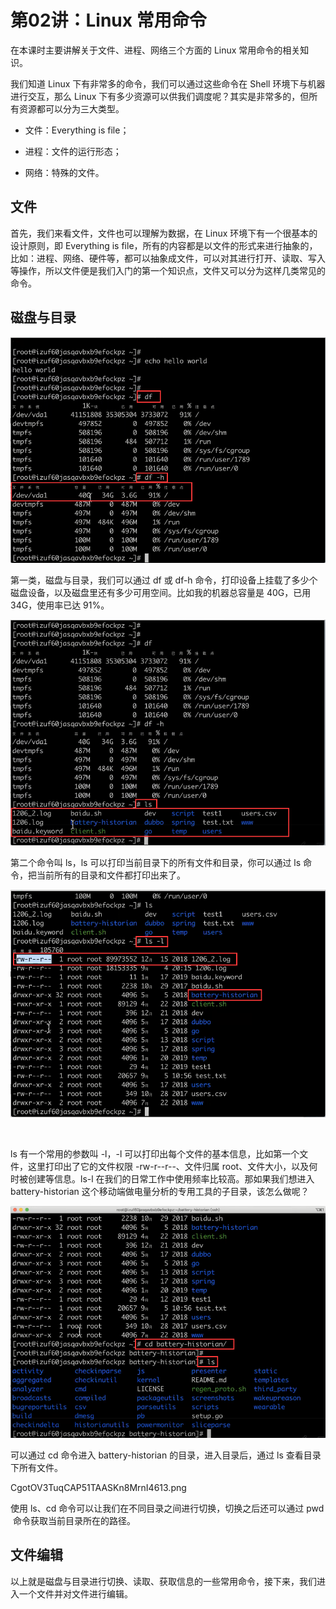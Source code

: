 # 第02讲：Linux 常用命令

在本课时主要讲解关于文件、进程、网络三个方面的 Linux 常用命令的相关知识。

我们知道 Linux 下有非常多的命令，我们可以通过这些命令在 Shell 环境下与机器进行交互，那么 Linux 下有多少资源可以供我们调度呢？其实是非常多的，但所有资源都可以分为三大类型。

* 文件：Everything is file；

* 进程：文件的运行形态；

* 网络：特殊的文件。

## 文件

首先，我们来看文件，文件也可以理解为数据，在 Linux 环境下有一个很基本的设计原则，即 Everything is file，所有的内容都是以文件的形式来进行抽象的，比如：进程、网络、硬件等，都可以抽象成文件，可以对其进行打开、读取、写入等操作，所以文件便是我们入门的第一个知识点，文件又可以分为这样几类常见的命令。

## 磁盘与目录

![](/static/image/CgotOV3Tup-AG_EQAAL0lCLE7zk733.png)

第一类，磁盘与目录，我们可以通过 df 或 df-h 命令，打印设备上挂载了多少个磁盘设备，以及磁盘里还有多少可用空间。比如我的机器总容量是 40G，已用 34G，使用率已达 91%。

![](/static/image/CgoB5l3Tup-ADQLAAANXFk643ts803.png)

第二个命令叫 ls，ls 可以打印当前目录下的所有文件和目录，你可以通过 ls 命令，把当前所有的目录和文件都打印出来了。

![](/static/image/CgotOV3Tup-ADf9JAANefM9Rhwg364.png)

     

ls 有一个常用的参数叫 -l，-l 可以打印出每个文件的基本信息，比如第一个文件，这里打印出了它的文件权限 -rw-r--r--、文件归属 root、文件大小，以及何时被创建等信息。ls-l 在我们的日常工作中使用频率比较高。那如果我们想进入 battery-historian 这个移动端做电量分析的专用工具的子目录，该怎么做呢？

![](/static/image/CgoB5l3TuqCAQUV2AAQ_154z-Wg836.png)

可以通过 cd 命令进入 battery-historian 的目录，进入目录后，通过 ls 查看目录下所有文件。

CgotOV3TuqCAP51TAASKn8MrnI4613.png

使用 ls、cd 命令可以让我们在不同目录之间进行切换，切换之后还可以通过 pwd  命令获取当前目录所在的路径。

## 文件编辑

以上就是磁盘与目录进行切换、读取、获取信息的一些常用命令，接下来，我们进入一个文件并对文件进行编辑。